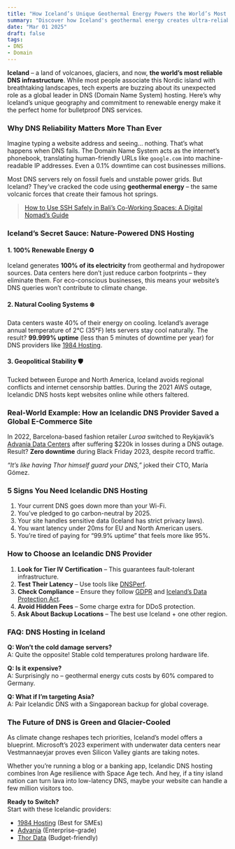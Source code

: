 ```yaml
---
title: "How Iceland’s Unique Geothermal Energy Powers the World’s Most Reliable DNS Infrastructure"
summary: "Discover how Iceland's geothermal energy creates ultra-reliable DNS systems. Learn why eco-friendly DNS hosting in Iceland outperforms global competitors."
date: "Mar 01 2025"
draft: false
tags:
- DNS
- Domain
---
```


**Iceland** – a land of volcanoes, glaciers, and now, **the world’s most reliable DNS infrastructure**. While most people associate this Nordic island with breathtaking landscapes, tech experts are buzzing about its unexpected role as a global leader in DNS (Domain Name System) hosting. Here’s why Iceland’s unique geography and commitment to renewable energy make it the perfect home for bulletproof DNS services.

### Why DNS Reliability Matters More Than Ever

Imagine typing a website address and seeing… nothing. That’s what happens when DNS fails. The Domain Name System acts as the internet’s phonebook, translating human-friendly URLs like `google.com` into machine-readable IP addresses. Even a 0.1% downtime can cost businesses millions. 

Most DNS servers rely on fossil fuels and unstable power grids. But Iceland? They’ve cracked the code using **geothermal energy** – the same volcanic forces that create their famous hot springs.

> [How to Use SSH Safely in Bali’s Co-Working Spaces: A Digital Nomad’s Guide](https://exonoob.in/blog/use-ssh-safely-in-balis-coworking-spaces)

### Iceland’s Secret Sauce: Nature-Powered DNS Hosting

#### 1. **100% Renewable Energy** ♻️
Iceland generates **100% of its electricity** from geothermal and hydropower sources. Data centers here don’t just reduce carbon footprints – they eliminate them. For eco-conscious businesses, this means your website’s DNS queries won’t contribute to climate change.

#### 2. **Natural Cooling Systems** ❄️
Data centers waste 40% of their energy on cooling. Iceland’s average annual temperature of 2°C (35°F) lets servers stay cool naturally. The result? **99.999% uptime** (less than 5 minutes of downtime per year) for DNS providers like [1984 Hosting](https://www.1984hosting.com/).

#### 3. **Geopolitical Stability** 🛡️
Tucked between Europe and North America, Iceland avoids regional conflicts and internet censorship battles. During the 2021 AWS outage, Icelandic DNS hosts kept websites online while others faltered.

### Real-World Example: How an Icelandic DNS Provider Saved a Global E-Commerce Site

In 2022, Barcelona-based fashion retailer *Luroa* switched to Reykjavik’s [Advania Data Centers](https://advania.com/) after suffering $220k in losses during a DNS outage. Result? **Zero downtime** during Black Friday 2023, despite record traffic. 

*“It’s like having Thor himself guard your DNS,”* joked their CTO, María Gómez.

### 5 Signs You Need Icelandic DNS Hosting

1. Your current DNS goes down more than your Wi-Fi.
2. You’ve pledged to go carbon-neutral by 2025.
3. Your site handles sensitive data (Iceland has strict privacy laws).
4. You want latency under 20ms for EU and North American users.
5. You’re tired of paying for “99.9% uptime” that feels more like 95%.

### How to Choose an Icelandic DNS Provider

1. **Look for Tier IV Certification** – This guarantees fault-tolerant infrastructure.
2. **Test Their Latency** – Use tools like [DNSPerf](https://www.dnsperf.com/).
3. **Check Compliance** – Ensure they follow [GDPR](https://gdpr-info.eu/) and [Iceland’s Data Protection Act](https://www.government.is/topics/personal-law/).
4. **Avoid Hidden Fees** – Some charge extra for DDoS protection.
5. **Ask About Backup Locations** – The best use Iceland + one other region.

### FAQ: DNS Hosting in Iceland

**Q: Won’t the cold damage servers?**  
A: Quite the opposite! Stable cold temperatures prolong hardware life.

**Q: Is it expensive?**  
A: Surprisingly no – geothermal energy cuts costs by 60% compared to Germany.

**Q: What if I’m targeting Asia?**  
A: Pair Icelandic DNS with a Singaporean backup for global coverage.

### The Future of DNS is Green and Glacier-Cooled

As climate change reshapes tech priorities, Iceland’s model offers a blueprint. Microsoft’s 2023 experiment with underwater data centers near Vestmannaeyjar proves even Silicon Valley giants are taking notes.

Whether you’re running a blog or a banking app, Icelandic DNS hosting combines Iron Age resilience with Space Age tech. And hey, if a tiny island nation can turn lava into low-latency DNS, maybe your website can handle a few million visitors too.

**Ready to Switch?**  
Start with these Icelandic providers:
- [1984 Hosting](https://www.1984hosting.com/) (Best for SMEs)
- [Advania](https://advania.com/) (Enterprise-grade)
- [Thor Data](https://thordata.is/) (Budget-friendly)